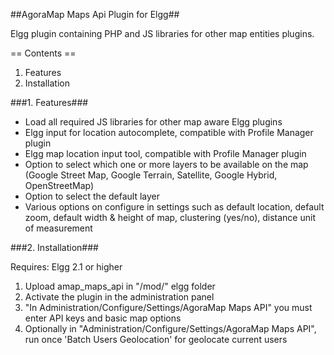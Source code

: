 ##AgoraMap Maps Api Plugin for Elgg##

Elgg plugin containing PHP and JS libraries for other map entities plugins.

== Contents ==

1. Features
2. Installation

###1. Features###

- Load all required JS libraries for other map aware Elgg plugins
- Elgg input for location autocomplete, compatible with Profile Manager plugin
- Elgg map location input tool, compatible with Profile Manager plugin
- Option to select which one or more layers to be available on the map (Google Street Map, Google Terrain, Satellite, Google Hybrid, OpenStreetMap)
- Option to select the default layer
- Various options on configure in settings such as default location, default zoom, default width & height of map, clustering (yes/no), distance unit of measurement

###2. Installation###

Requires: Elgg 2.1 or higher

1. Upload amap_maps_api in "/mod/" elgg folder
2. Activate the plugin in the administration panel
3. "In Administration/Configure/Settings/AgoraMap Maps API" you must enter API keys and basic map options
4. Optionally in "Administration/Configure/Settings/AgoraMap Maps API", run once 'Batch Users Geolocation' for geolocate current users






